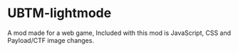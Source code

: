# UBTM-lightmode
A mod made for a web game, Included with this mod is JavaScript, CSS and Payload/CTF image changes.
